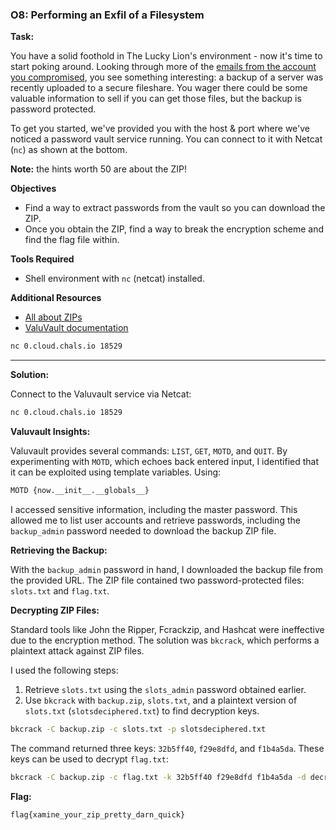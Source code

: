 ### O8: Performing an Exfil of a Filesystem

**Task:**

You have a solid foothold in The Lucky Lion's environment - now it's time to start poking around. Looking through more of the [emails from the account you compromised](https://target-httpd.chals.io/webmail/webmail-inbox.html), you see something interesting: a backup of a server was recently uploaded to a secure fileshare. You wager there could be some valuable information to sell if you can get those files, but the backup is password protected.

To get you started, we've provided you with the host & port where we've noticed a password vault service running. You can connect to it with Netcat (`nc`) as shown at the bottom.

**Note:** the hints worth 50 are about the ZIP!

**Objectives**

- Find a way to extract passwords from the vault so you can download the ZIP.
- Once you obtain the ZIP, find a way to break the encryption scheme and find the flag file within.

**Tools Required**

- Shell environment with `nc` (netcat) installed.

**Additional Resources**

- [All about ZIPs](https://en.wikipedia.org/wiki/ZIP_(file_format))
- [ValuVault documentation](https://target-httpd.chals.io/valuvault.html)

```bash
nc 0.cloud.chals.io 18529
```
---

**Solution:**

Connect to the Valuvault service via Netcat:

```bash
nc 0.cloud.chals.io 18529
```

**Valuvault Insights:**

Valuvault provides several commands: `LIST`, `GET`, `MOTD`, and `QUIT`. By experimenting with `MOTD`, which echoes back entered input, I identified that it can be exploited using template variables. Using:

```bash
MOTD {now.__init__.__globals__}
```

I accessed sensitive information, including the master password. This allowed me to list user accounts and retrieve passwords, including the `backup_admin` password needed to download the backup ZIP file.

**Retrieving the Backup:**

With the `backup_admin` password in hand, I downloaded the backup file from the provided URL. The ZIP file contained two password-protected files: `slots.txt` and `flag.txt`.

**Decrypting ZIP Files:**

Standard tools like John the Ripper, Fcrackzip, and Hashcat were ineffective due to the encryption method. The solution was `bkcrack`, which performs a plaintext attack against ZIP files. 

I used the following steps:

1. Retrieve `slots.txt` using the `slots_admin` password obtained earlier.
2. Use `bkcrack` with `backup.zip`, `slots.txt`, and a plaintext version of `slots.txt` (`slotsdeciphered.txt`) to find decryption keys.

```bash
bkcrack -C backup.zip -c slots.txt -p slotsdeciphered.txt
```

The command returned three keys: `32b5ff40`, `f29e8dfd`, and `f1b4a5da`. These keys can be used to decrypt `flag.txt`:

```bash
bkcrack -C backup.zip -c flag.txt -k 32b5ff40 f29e8dfd f1b4a5da -d decrypted.txt
```

**Flag:**

```bash
flag{xamine_your_zip_pretty_darn_quick}
```

